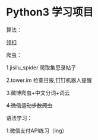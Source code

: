 # Python3 学习项目

算法：

[领扣](https://leetcode-cn.com/mgmg22/)

爬虫：

1.jisilu_spider 爬取集思录帖子

2.tower.im 检查日报,钉钉机器人提醒

3.微博爬虫+中文分词+词云

~~4.微信运动步数爬虫~~

语法学习：

1.微信支付API练习（ing）


